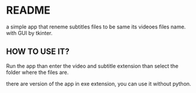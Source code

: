 # README

a simple app that reneme subtitles files to be same its videoes files name. with GUI by tkinter.


## HOW TO USE IT?

Run the app than enter the video and subtitle extension than select the folder where the files are.


there are version of the app in exe extension, you can use it without python.
